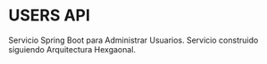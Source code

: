 # USERS API

Servicio Spring Boot para Administrar Usuarios.
Servicio construido siguiendo Arquitectura Hexgaonal.
